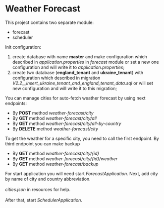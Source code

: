 # Weather Forecast
This project contains two separate module:
<ul>
    <li>forecast</li>
    <li>scheduler</li>
</ul>
Init configuration:
<ol>
    <li>create database with name <b>master</b> and make configuration which described in <i>application.properties</i>
    in <i>forecast</i> module or set a new one configuration and will write it to <i>application.properties</i>;</li>
    <li>create two database (<b>england_tenant</b> and <b>ukraine_tenant</b>) with configuration which described
    in migration <i>V2.2__insert_ukraine_tenant_and_england_tenant_data.sql</i> or will set new configuration
    and will write it to this migration;</li>
</ol>
You can manage cities for auto-fetch weather forecast by using next endpoints:
<ul>
    <li>By <b>POST</b> method <i>weather-forecast/city</i></li>
    <li>By <b>GET</b> method <i>weather-forecast/city/all</i></li>
    <li>By <b>GET</b> method <i>weather-forecast/city/all-by-country</i></li>
    <li>By <b>DELETE</b> method <i>weather-forecast/city</i></li>
</ul>
To get the weather for a specific city, you need to call the first endpoint. By third endpoint you can make backup
<ul>
    <li>By <b>GET</b> method <i>weather-forecast/city/{id}</i></li>
    <li>By <b>GET</b> method <i>weather-forecast/city/{id}/weather</i></li>
    <li>By <b>GET</b> method <i>weather-forecast/backup</i></li>
</ul>
For start application you will need start <i>ForecastApplication</i>.
Next, add city by name of city and country abbreviation.
<br/><br/>
<i>cities.json</i> in resources for help.
<br/>
<br>After that, start <i>SchedulerApplication</i>.